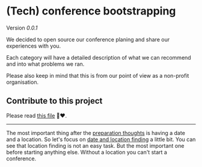 # (Tech) conference bootstrapping

Version *0.0.1*

We decided to open source our conference planing and share our experiences with you.

Each category will have a detailed description of what we can recommend and into what problems we ran.

Please also keep in mind that this is from our point of view as a non-profit organisation.

## Contribute to this project

Please read [this file](HOW_TO_CONTRIBUTE.md) 🎉❤️.

--------------

The most important thing after the [preparation thoughts](preparation.md) is having a date and a location. So let's focus on [date and location finding](location.md) a little bit. You can see that location finding is not an easy task. But the most important one before starting anything else. Without a location you can't start a conference.
